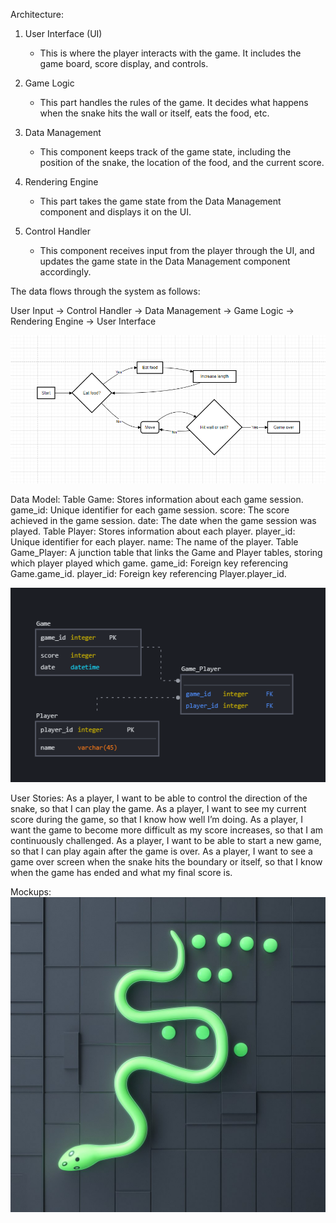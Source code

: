 Architecture:

1. User Interface (UI)
   - This is where the player interacts with the game. It includes the game board, score display, and controls.

2. Game Logic
   - This part handles the rules of the game. It decides what happens when the snake hits the wall or itself, eats the food, etc.

3. Data Management
   - This component keeps track of the game state, including the position of the snake, the location of the food, and the current score.

4. Rendering Engine
   - This part takes the game state from the Data Management component and displays it on the UI.

5. Control Handler
   - This component receives input from the player through the UI, and updates the game state in the Data Management component accordingly.

The data flows through the system as follows:

User Input -> Control Handler -> Data Management -> Game Logic -> Rendering 
Engine -> User Interface


![Alt Text](https://github.com/Salma2486/Project_portfolio/blob/main/Capture.PNG?raw=true.png)



Data Model:
Table Game: Stores information about each game session.
game_id: Unique identifier for each game session.
score: The score achieved in the game session.
date: The date when the game session was played.
Table Player: Stores information about each player.
player_id: Unique identifier for each player.
name: The name of the player.
Table Game_Player: A junction table that links the Game and Player tables, storing which player played which game.
game_id: Foreign key referencing Game.game_id.
player_id: Foreign key referencing Player.player_id.

![Alt Text](https://github.com/Salma2486/Project_portfolio/blob/main/Capture1.PNG?raw=true.png)


User Stories:
As a player, I want to be able to control the direction of the snake, so that I can play the game.
As a player, I want to see my current score during the game, so that I know how well I’m doing.
As a player, I want the game to become more difficult as my score increases, so that I am continuously challenged.
As a player, I want to be able to start a new game, so that I can play again after the game is over.
As a player, I want to see a game over screen when the snake hits the boundary or itself, so that I know when the game has ended and what my final score is.


Mockups:
![Alt Text](https://github.com/Salma2486/Project_portfolio/blob/main/w2enIILhS3yBEvwaD7VmEQ.jpg?raw=true.png)
